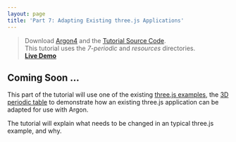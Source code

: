 ```yaml
---
layout: page
title: 'Part 7: Adapting Existing three.js Applications'
---
```

> Download [Argon4](http://argonjs.io/argon-app) and the [Tutorial Source Code](https://github.com/argonjs/docs/tree/gh-pages/code). <br> This tutorial uses the *7-periodic* and *resources* directories.<br> **[Live Demo](/code/7-periodic)**

## Coming Soon ...

This part of the tutorial will use one of the existing [three.js examples](http://threejs.org/examples/), the [3D periodic table](http://threejs.org/examples/#css3d_periodictable) to demonstrate how an existing three.js application can be adapted for use with Argon.

The tutorial will explain what needs to be changed in an typical three.js example, and why.